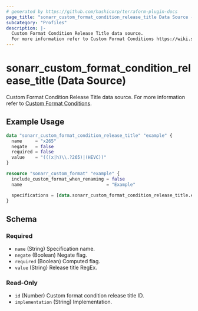 ```yaml
---
# generated by https://github.com/hashicorp/terraform-plugin-docs
page_title: "sonarr_custom_format_condition_release_title Data Source - Sonarr"
subcategory: "Profiles"
description: |-
  Custom Format Condition Release Title data source.
  For more information refer to Custom Format Conditions https://wiki.servarr.com/sonarr/settings#conditions.
---
```


# sonarr_custom_format_condition_release_title (Data Source)

<!-- subcategory:Profiles -->
 Custom Format Condition Release Title data source.
For more information refer to [Custom Format Conditions](https://wiki.servarr.com/sonarr/settings#conditions).

## Example Usage

```terraform
data "sonarr_custom_format_condition_release_title" "example" {
  name     = "x265"
  negate   = false
  required = false
  value    = "(((x|h)\\.?265)|(HEVC))"
}

resource "sonarr_custom_format" "example" {
  include_custom_format_when_renaming = false
  name                                = "Example"

  specifications = [data.sonarr_custom_format_condition_release_title.example]
}
```

<!-- schema generated by tfplugindocs -->
## Schema

### Required

- `name` (String) Specification name.
- `negate` (Boolean) Negate flag.
- `required` (Boolean) Computed flag.
- `value` (String) Release title RegEx.

### Read-Only

- `id` (Number) Custom format condition release title ID.
- `implementation` (String) Implementation.
